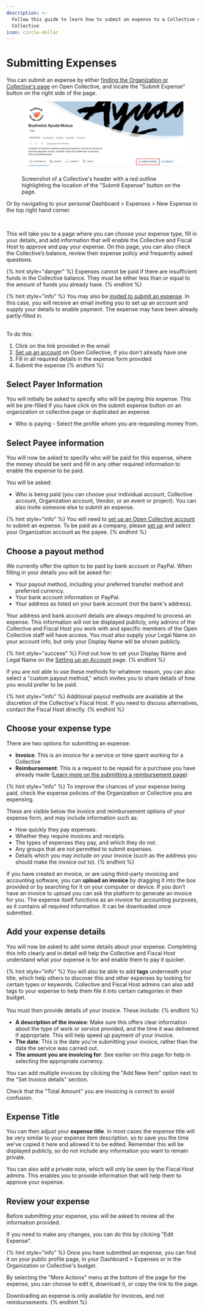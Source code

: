 ```yaml
---
description: >-
  Follow this guide to learn how to submit an expense to a Collective on Open
  Collective
icon: circle-dollar
---
```


# Submitting Expenses

You can submit an expense by either [finding the Organization or Collective's page](https://opencollective.com/search) on Open Collective, and locate the "Submit Expense" button on the right side of the page.&#x20;

<figure><img src="../../.gitbook/assets/image (50).png" alt="Screenshot of a Collective&#x27;s header with a red outline highlighting the location of the &#x22;Submit Expense&#x22; button on the page."><figcaption><p>Screenshot of a Collective's header with a red outline highlighting the location of the "Submit Expense" button on the page.</p></figcaption></figure>

Or by navigating to your personal Dashboard > Expenses > New Expense in the top right hand corner.&#x20;

<figure><img src="../../.gitbook/assets/Screenshot 2025-10-28 at 5.30.03 PM.png" alt=""><figcaption></figcaption></figure>

This will take you to a page where you can choose your expense type, fill in your details, and add information that will enable the Collective and Fiscal Host to approve and pay your expense. On this page, you can also check the Collective’s balance, review their expense policy and frequently asked questions.&#x20;

{% hint style="danger" %}
Expenses cannot be paid if there are insufficient funds in the Collective balance. They must be either less than or equal to the amount of funds you already have.
{% endhint %}

{% hint style="info" %}
You may also be [invited to submit an expense](../../collectives/spending-money/inviting-a-third-party-to-submit-an-expense.md). In this case, you will receive an email inviting you to set up an account and supply your details to enable payment. The expense may have been already partly-filled in.&#x20;

\
To do this:

1. Click on the link provided in the email
2. [Set up an account](../../getting-started/setting-up-your-account.md) on Open Collective, if you don't already have one
3. Fill in all required details in the expense form provided
4. Submit the expense&#x20;
{% endhint %}

## Select Payer Information

You will initially be asked to specify who will be paying this expense. This will be pre-filled if you have click on the submit expense button on an organization or collective page or duplicated an expense.&#x20;

* Who is paying - Select the profile whom you are requesting money from.&#x20;

## Select Payee information

You will now be asked to specify who will be paid for this expense, where the money should be sent and fill in any other required information to enable the expense to be paid.&#x20;

You will be asked:

* Who is being paid (you can choose your individual account, Collective account, Organization account, Vendor, or an event or project). You can also invite someone else to submit an expense.

{% hint style="info" %}
You will need to [set up an Open Collective account](../../getting-started/setting-up-your-account.md) to submit an expense. To be paid as a company, please [set up](../../getting-started/creating-an-organization.md) and select your Organization account as the payee.
{% endhint %}

## Choose a payout method

We currently offer the option to be paid by bank account or PayPal. When filling in your details you will be asked for:&#x20;

* Your payout method, including your preferred transfer method and preferred currency.&#x20;
* Your bank account information or PayPal.&#x20;
* Your address as listed on your bank account (not the bank's address).&#x20;

Your address and bank account details are always required to process an expense. This information will not be displayed publicly, only admins of the Collective and Fiscal Host you work with and specific members of the Open Collective staff will have access. You must also supply your Legal Name on your account info, but only your Display Name will be shown publicly.

{% hint style="success" %}
Find out how to set your Display Name and Legal Name on the [Setting up an Account](../../getting-started/setting-up-your-account.md) page.
{% endhint %}

If you are not able to use these methods for whatever reason, you can also select a "custom payout method," which invites you to share details of how you would prefer to be paid.

{% hint style="info" %}
Additional payout methods are available at the discretion of the Collective's Fiscal Host. If you need to discuss alternatives, contact the Fiscal Host directly.
{% endhint %}

## **Choose your expense type**

There are two options for submitting an expense:

* **Invoice**: This is an invoice for a service or time spent working for a Collective
* **Reimbursement**: This is a request to be repaid for a purchase you have already made ([Learn more on the submitting a reimbursement page](submitting-a-reimbursement.md))

{% hint style="info" %}
To improve the chances of your expense being paid, check the expense policies of the Organization or Collective you are expensing.

These are visible below the invoice and reimbursement options of your expense form, and may include information such as:

* How quickly they pay expenses.
* Whether they require invoices and receipts.
* The types of expenses they pay, and which they do not.
* Any groups that are not permitted to submit expenses.
* Details which you may include on your invoice (such as the address you should make the invoice out to).
{% endhint %}

If you have created an invoice, or are using third-party invoicing and accounting software, you can **upload an invoice** by dragging it into the box provided or by searching for it on your computer or device. If you don’t have an invoice to upload you can ask the platform to generate an invoice for you. The expense itself functions as an invoice for accounting purposes, as it contains all required information. It can be downloaded once submitted.&#x20;

## Add your expense details

You will now be asked to add some details about your expense. Completing this info clearly and in detail will help the Collective and Fiscal Host understand what your expense is for and enable them to pay it quicker.

{% hint style="info" %}
You will also be able to add **tags** underneath your title, which help others to discover this and other expenses by looking for certain types or keywords. Collective and Fiscal Host admins can also add tags to your expense to help them file it into certain categories in their budget.\
\
You must then provide details of your invoice. These include:
{% endhint %}

* **A description of the invoice**: Make sure this offers clear information about the type of work or service provided, and the time it was delivered if appropriate. This will help speed up payment of your invoice.&#x20;
* **The date**: This is the date you're submitting your invoice, rather than the date the service was carried out.&#x20;
* **The amount you are invoicing for**: See earlier on this page for help in selecting the appropriate currency.&#x20;

You can add multiple invoices by clicking the "Add New Item" option next to the "Set Invoice details" section.

Check that the "Total Amount" you are invoicing is correct to avoid confusion.

## Expense Title&#x20;

You can then adjust your **expense title**. In most cases the expense title will be very similar to your expense item description, so to save you the time we've copied it here and allowed it to be edited. Remember this will be displayed publicly, so do not include any information you want to remain private.

You can also add a private note, which will only be seen by the Fiscal Host admins. This enables you to provide information that will help them to approve your expense.

## Review your expense

Before submitting your expense, you will be asked to review all the information provided.

If you need to make any changes, you can do this by clicking "Edit Expense".

{% hint style="info" %}
Once you have submitted an expense, you can find it on your public profile page, in your Dashboard > Expenses or in the Organization or Collective's budget.&#x20;

By selecting the "More Actions" menu at the bottom of the page for the expense, you can choose to edit it, download it, or copy the link to the page.

Downloading an expense is only available for invoices, and not reimbursements.
{% endhint %}

